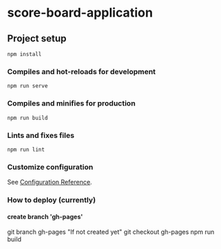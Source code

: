 # score-board-application

## Project setup
```
npm install
```

### Compiles and hot-reloads for development
```
npm run serve
```

### Compiles and minifies for production
```
npm run build
```

### Lints and fixes files
```
npm run lint
```

### Customize configuration
See [Configuration Reference](https://cli.vuejs.org/config/).


### How to deploy (currently)

#### create branch 'gh-pages'

git branch gh-pages "If not created yet"
git checkout gh-pages
npm run build

